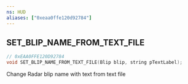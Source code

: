 ```yaml
---
ns: HUD
aliases: ["0xeaa0ffe120d92784"]
---
```

## SET_BLIP_NAME_FROM_TEXT_FILE

```c
// 0xEAA0FFE120D92784
void SET_BLIP_NAME_FROM_TEXT_FILE(Blip blip, string pTextLabel);
```

Change Radar blip name with text from text file

